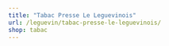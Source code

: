 ```yaml
---
title: "Tabac Presse Le Leguevinois"
url: /leguevin/tabac-presse-le-leguevinois/
shop: tabac
---
```

